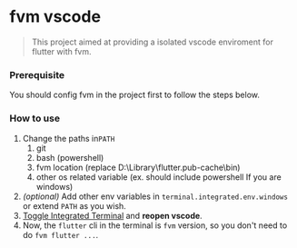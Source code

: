 # fvm vscode
> This project aimed at providing a isolated vscode enviroment for flutter with fvm.

### Prerequisite
You should config fvm in the project first to follow the steps below.

### How to use
1. Change the paths in`PATH`
    1. git
    2. bash (powershell)
    3. fvm location (replace D:\Library\flutter\.pub-cache\bin)
    4. other os related variable (ex. should include powershell If you are windows)
2. *(optional)* Add other env variables in `terminal.integrated.env.windows` or extend `PATH` as you wish.
3. [Toggle Integrated Terminal](https://code.visualstudio.com/docs/editor/integrated-terminal) and **reopen vscode**.
4. Now, the `flutter` cli in the terminal is `fvm` version, so you don't need to do `fvm flutter ...`.

